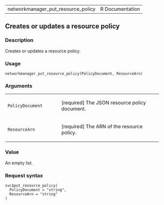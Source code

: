 <table style="width: 100%;">
<tbody>
<tr class="odd">
<td>networkmanager_put_resource_policy</td>
<td style="text-align: right;">R Documentation</td>
</tr>
</tbody>
</table>

## Creates or updates a resource policy

### Description

Creates or updates a resource policy.

### Usage

    networkmanager_put_resource_policy(PolicyDocument, ResourceArn)

### Arguments

<table>
<colgroup>
<col style="width: 35%" />
<col style="width: 65%" />
</colgroup>
<tbody>
<tr class="odd">
<td><code
id="networkmanager_put_resource_policy_:_PolicyDocument">PolicyDocument</code></td>
<td><p>[required] The JSON resource policy document.</p></td>
</tr>
<tr class="even">
<td><code
id="networkmanager_put_resource_policy_:_ResourceArn">ResourceArn</code></td>
<td><p>[required] The ARN of the resource policy.</p></td>
</tr>
</tbody>
</table>

### Value

An empty list.

### Request syntax

    svc$put_resource_policy(
      PolicyDocument = "string",
      ResourceArn = "string"
    )
